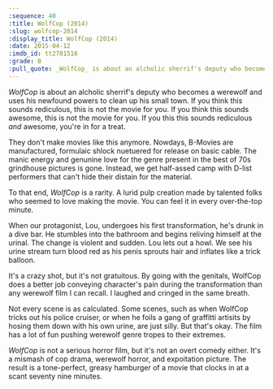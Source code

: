 ```yaml
---
:sequence: 40
:title: WolfCop (2014)
:slug: wolfcop-2014
:display_title: WolfCop (2014)
:date: 2015-04-12
:imdb_id: tt2781516
:grade: B
:pull_quote: _WolfCop_ is about an alcholic sherrif's deputy who becomes a werewolf and uses his newfound powers to clean up his small town. If you think this sounds rediculous, this is not the movie for you. If you think this sounds awesome, this is not the movie for you. If you this this sounds rediculous _and_ awesome, you're in for a treat.
---
```

_WolfCop_ is about an alcholic sherrif's deputy who becomes a werewolf and uses his newfound powers to clean up his small town. If you think this sounds rediculous, this is not the movie for you. If you think this sounds awesome, this is not the movie for you. If you this this sounds rediculous _and_ awesome, you're in for a treat.

They don't make movies like this anymore. Nowdays, B-Movies are manufactured, formulaic shlock nuetuered for release on basic cable. The manic energy and genunine love for the genre present in the best of 70s grindhouse pictures is gone. Instead, we get half-assed camp with D-list performers that can't hide their distain for the material.

To that end, _WolfCop_ is a rarity. A lurid pulp creation made by talented folks who seemed to love making the movie. You can feel it in every over-the-top minute. 

When our protagonist, Lou, undergoes his first transformation, he's drunk in a dive bar. He stumbles into the bathroom and begins reliving himself at the urinal. The change is violent and sudden. Lou lets out a howl. We see his urine stream turn blood red as his penis sprouts hair and inflates like a trick balloon. 

It's a crazy shot, but it's not gratuitous. By going with the genitals, WolfCop does a better job conveying character's pain during the transformation than any werewolf film I can recall. I laughed and cringed in the same breath.

Not every scene is as calculated. Some scenes, such as when WolfCop tricks out his police cruiser, or when he foils a gang of graffitti artisits by hosing them down with his own urine, are just silly. But that's okay. The film has a lot of fun pushing werewolf genre tropes to their extremes. 

_WolfCop_ is not a serious horror film, but it's not an overt comedy either. It's a mismash of cop drama, werewolf horror, and expoitation picture. The result is a tone-perfect, greasy hamburger of a movie that clocks in at a scant seventy nine minutes. 
